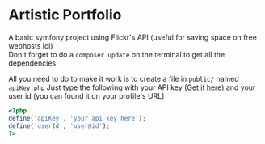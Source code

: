 # Artistic Portfolio

A basic symfony project using Flickr's API (useful for saving space on free webhosts lol)  
Don't forget to do a ```composer update``` on the terminal to get all the dependencies

All you need to do to make it work is to create a file in ```public/``` named ```apiKey.php```
Just type the following with your API key [(Get it here)](https://www.flickr.com/services/apps/create/apply/) and your user id (you can found it on your profile's URL)

``` php
<?php
define('apiKey', 'your api key here');
define('userId', 'user@id');
?>
```